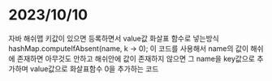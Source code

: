 # 2023/10/10

자바 해쉬맵 키값이 있으면 등록하면서 value값 화살표 함수로 넣는방식 
hashMap.computeIfAbsent(name, k -> 0);
이 코드를 사용해서 name의 값이 해쉬에 존재하면 아무것도 안하고
해쉬안에 값이 존재하지 않으면 그 name을 key값으로 추가하며 value값으로 화살표함수 0을 추가하는 코드

